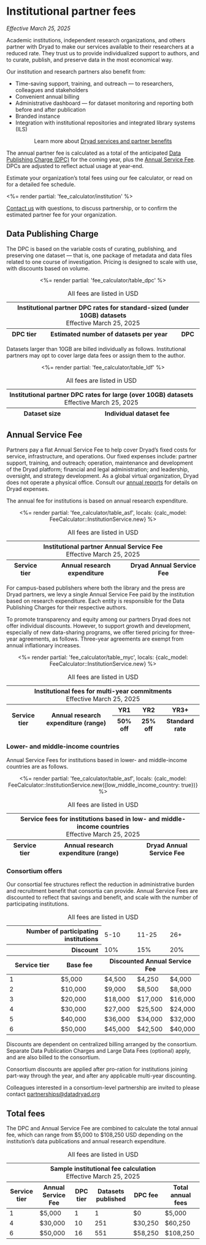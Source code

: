 # Institutional partner fees

_Effective March 25, 2025_

Academic institutions, independent research organizations, and others partner with Dryad to make our services available to their researchers at a reduced rate. They trust us to provide individualized support to authors, and to curate, publish, and preserve data in the most economical way.

Our institution and research partners also benefit from:

* Time-saving support, training, and outreach — to researchers, colleagues and stakeholders
* Convenient annual billing
* Administrative dashboard — for dataset monitoring and reporting both before and after publication
* Branded instance
* Integration with institutional repositories and integrated library systems (ILS) 

<div class="callout">
  <p style="text-align: center;">Learn more about <a href="/join_us">Dryad services and partner benefits</a></p>
</div>

The annual partner fee is calculated as a total of the anticipated [Data Publishing Charge (DPC)](#data-publication-charge) for the coming year, plus the [Annual Service Fee](#annual-service-fee). DPCs are adjusted to reflect actual usage at year-end.

Estimate your organization’s total fees using our fee calculator, or read on for a detailed fee schedule.

<div hidden>

## Fee calculator

</div>

<%= render partial: 'fee_calculator/institution' %>

<a href="mailto:partnerships@datadryad.org?subject=Dryad partnership inquiry">Contact us</a> with questions, to discuss partnership, or to confirm the estimated partner fee for your organization.

## Data Publishing Charge

The DPC is based on the variable costs of curating, publishing, and preserving one dataset — that is, one package of metadata and data files related to one course of investigation. Pricing is designed to scale with use, with discounts based on volume.

<div style="text-align: center;">
<div class="table-wrapper" role="region" tabindex="0" style="margin: 0 auto">
  <table style="width: 100%;">
    <caption>
      All fees are listed in USD
    </caption>
    <thead>
      <tr class="callout"><th colspan="3" style="text-align: center;">Institutional partner DPC rates for standard-sized (under 10GB) datasets<p style="font-weight: normal; margin: 0 auto">Effective March 25, 2025</p></th></tr>
      <tr>
        <th>DPC tier</th>
        <th>Estimated number of datasets per year</th>
        <th>DPC</th>
      </tr>
    </thead>
    <tbody>
      <%= render partial: 'fee_calculator/table_dpc' %>
    </tbody>
  </table>
</div>
</div>

Datasets larger than 10GB are billed individually as follows. Institutional partners may opt to cover large data fees or assign them to the author.

<div style="text-align: center;">
<div class="table-wrapper" role="region" tabindex="0" style="margin: 0 auto">
  <table style="width: 100%;">
    <caption>
      All fees are listed in USD
    </caption>
    <thead>
      <tr class="callout"><th colspan="2" style="text-align: center;">Institutional partner DPC rates for large (over 10GB) datasets<p style="font-weight: normal; margin: 0 auto">Effective March 25, 2025</p></th></tr>
      <tr>
        <th>Dataset size</th>
        <th>Individual dataset fee</th>
      </tr>
    </thead>
    <tbody>
      <%= render partial: 'fee_calculator/table_ldf' %>
    </tbody>
  </table>
</div>
</div>

## Annual Service Fee

Partners pay a flat Annual Service Fee to help cover Dryad’s fixed costs for service, infrastructure, and operations. Our fixed expenses include: partner support, training, and outreach; operation, maintenance and development of the Dryad platform; financial and legal administration; and leadership, oversight, and strategy development. As a global virtual organization, Dryad does not operate a physical office. Consult our [annual reports](https://github.com/datadryad/governance/tree/main/annual-reports) for details on Dryad expenses.

The annual fee for institutions is based on annual research expenditure.

<div style="text-align: center;">
<div class="table-wrapper" role="region" tabindex="0" style="margin: 0 auto">
  <table style="width: 100%;">
    <caption>
      All fees are listed in USD
    </caption>
    <thead>
      <tr class="callout"><th colspan="3" style="text-align: center;">Institutional partner Annual Service Fee<p style="font-weight: normal; margin: 0 auto">Effective March 25, 2025</p></th></tr>
      <tr>
        <th>Service tier</th>
        <th>Annual research expenditure</th>
        <th>Dryad Annual Service Fee</th>
      </tr>
    </thead>
    <tbody>
      <%= render partial: 'fee_calculator/table_asf', locals: {calc_model: FeeCalculator::InstitutionService.new} %>
    </tbody>
  </table>
</div>
</div>

For campus-based publishers where both the library and the press are Dryad partners, we levy a single Annual Service Fee paid by the institution based on research expenditure. Each entity is responsible for the Data Publishing Charges for their respective authors.

To promote transparency and equity among our partners Dryad does not offer individual discounts. However, to support growth and development, especially of new data-sharing programs, we offer tiered pricing for three-year agreements, as follows. Three-year agreements are exempt from annual inflationary increases.

<div style="text-align: center;">
<div class="table-wrapper" role="region" tabindex="0" style="margin: 0 auto">
  <table style="width: 100%;">
    <caption>
      All fees are listed in USD
    </caption>
    <thead>
      <tr class="callout"><th colspan="5" style="text-align: center;">Institutional fees for multi-year commitments<p style="font-weight: normal; margin: 0 auto">Effective March 25, 2025</p></th></tr>
      <tr>
        <th rowspan="2">Service tier</th>
        <th rowspan="2">Annual research expenditure (range)</th>
        <th>YR1</th>
        <th>YR2</th>
        <th>YR3+</th>
      </tr>
      <tr>
        <th>50% off</th>
        <th>25% off</th>
        <th>Standard rate</th>
      </tr>
    </thead>
    <tbody>
      <%= render partial: 'fee_calculator/table_myc', locals: {calc_model: FeeCalculator::InstitutionService.new} %>
    </tbody>
  </table>
</div>
</div>

### Lower- and middle-income countries

Annual Service Fees for institutions based in lower- and middle-income countries are as follows.

<div style="text-align: center;">
<div class="table-wrapper" role="region" tabindex="0" style="margin: 0 auto">
  <table style="width: 100%;">
    <caption>
      All fees are listed in USD
    </caption>
    <thead>
      <tr class="callout"><th colspan="3" style="text-align: center;">Service fees for institutions based in low- and middle-income countries<p style="font-weight: normal; margin: 0 auto">Effective March 25, 2025</p></th></tr>
      <tr>
        <th>Service tier</th>
        <th>Annual research expenditure (range)</th>
        <th>Dryad Annual Service Fee</th>
      </tr>
    </thead>
    <tbody>
      <%= render partial: 'fee_calculator/table_asf', locals: {calc_model: FeeCalculator::InstitutionService.new({low_middle_income_country: true})} %>
    </tbody>
  </table>
</div>
</div>

### Consortium offers

Our consortial fee structures reflect the reduction in administrative burden and recruitment benefit that consortia can provide. Annual Service Fees are discounted to reflect that savings and benefit, and scale with the number of participating institutions.


<div style="text-align: center;">
<div class="table-wrapper" role="region" tabindex="0" style="margin: 0 auto">
  <table style="width: 100%;">
    <caption>
      All fees are listed in USD
    </caption>
    <thead>
      <tr class="callout">
        <th colspan="2" scope="row" style="text-align: right;">Number of participating institutions</th>
        <td>5-10</td><td>11-25</td><td>26+</td>
      </tr>
      <tr class="callout alt">
        <th colspan="2" scope="row" style="text-align: right;">Discount</th>
        <td>10%</td><td>15%</td><td>20%</td>
      </tr>
      <tr>
        <th scope="col">Service tier</th>
        <th scope="col">Base fee</th>
        <th colspan="3" scope="col">Discounted Annual Service Fee</th>
      </tr>
    </thead>
    <tbody>
      <tr><td>1</td><td>$5,000</td><td>$4,500</td><td>$4,250</td><td>$4,000</td></tr>
      <tr><td>2</td><td>$10,000</td><td>$9,000</td><td>$8,500</td><td>$8,000</td></tr>
      <tr><td>3</td><td>$20,000</td><td>$18,000</td><td>$17,000</td><td>$16,000</td></tr>
      <tr><td>4</td><td>$30,000</td><td>$27,000</td><td>$25,500</td><td>$24,000</td></tr>
      <tr><td>5</td><td>$40,000</td><td>$36,000</td><td>$34,000</td><td>$32,000</td></tr>
      <tr><td>6</td><td>$50,000</td><td>$45,000</td><td>$42,500</td><td>$40,000</td></tr>
    </tbody>
  </table>
</div>
</div>


Discounts are dependent on centralized billing arranged by the consortium. Separate Data Publication Charges and Large Data Fees (optional) apply, and are also billed to the consortium.

Consortium discounts are applied after pro-ration for institutions joining part-way through the year, and after any applicable multi-year discounting.

Colleagues interested in a consortium-level partnership are invited to please contact <a href="mailto:partnerships@datadryad.org?subject=Dryad partnership inquiry">partnerships@datadryad.org</a>


## Total fees

The DPC and Annual Service Fee are combined to calculate the total annual fee, which can range from $5,000 to $108,250 USD depending on the institution’s data publications and annual research expenditure.

<div style="text-align: center;">
<div class="table-wrapper" role="region" tabindex="0" style="margin: 0 auto">
  <table style="width: 100%;">
    <caption>
      All fees are listed in USD
    </caption>
    <thead>
      <tr class="callout"><th colspan="6" style="text-align: center;">Sample institutional fee calculation<p style="font-weight: normal; margin: 0 auto">Effective March 25, 2025</p></th></tr>
      <tr>
        <th>Service tier</th>
        <th>Annual Service Fee</th>
        <th>DPC tier</th>
        <th>Datasets published</th>
        <th>DPC fee</th>
        <th>Total annual fees</th>
      </tr>
    </thead>
    <tbody>
      <tr>
        <td>1</td>
        <td>$5,000</td>
        <td>1</td>
        <td>1</td>
        <td>$0</td>
        <td>$5,000</td>
      </tr>
      <tr>
        <td>4</td>
        <td>$30,000</td>
        <td>10</td>
        <td>251</td>
        <td>$30,250</td>
        <td>$60,250</td>
      </tr>
      <tr>
        <td>6</td>
        <td>$50,000</td>
        <td>16</td>
        <td>551</td>
        <td>$58,250</td>
        <td>$108,250</td>
      </tr>
    </tfoot>
  </table>
</div>
</div>


